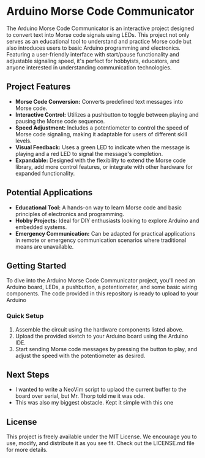 # Arduino Morse Code Communicator

The Arduino Morse Code Communicator is an interactive project designed to convert text into Morse code signals using LEDs. This project not only serves as an educational tool to understand and practice Morse code but also introduces users to basic Arduino programming and electronics. Featuring a user-friendly interface with start/pause functionality and adjustable signaling speed, it's perfect for hobbyists, educators, and anyone interested in understanding communication technologies.

## Project Features

- **Morse Code Conversion:** Converts predefined text messages into Morse code.
- **Interactive Control:** Utilizes a pushbutton to toggle between playing and pausing the Morse code sequence.
- **Speed Adjustment:** Includes a potentiometer to control the speed of Morse code signaling, making it adaptable for users of different skill levels.
- **Visual Feedback:** Uses a green LED to indicate when the message is playing and a red LED to signal the message's completion.
- **Expandable:** Designed with the flexibility to extend the Morse code library, add more control features, or integrate with other hardware for expanded functionality.

## Potential Applications

- **Educational Tool:** A hands-on way to learn Morse code and basic principles of electronics and programming.
- **Hobby Projects:** Ideal for DIY enthusiasts looking to explore Arduino and embedded systems.
- **Emergency Communication:** Can be adapted for practical applications in remote or emergency communication scenarios where traditional means are unavailable.

## Getting Started

To dive into the Arduino Morse Code Communicator project, you'll need an Arduino board, LEDs, a pushbutton, a potentiometer, and some basic wiring components. The code provided in this repository is ready to upload to your Arduino

### Quick Setup

1. Assemble the circuit using the hardware components listed above.
2. Upload the provided sketch to your Arduino board using the Arduino IDE.
3. Start sending Morse code messages by pressing the button to play, and adjust the speed with the potentiometer as desired.

## Next Steps
+ I wanted to write a NeoVim script to uplaod the current buffer to the board over serial, but Mr. Thorp told me it was ode.
+ This was also my biggest obstacle. Kept it simple with this one


## License

This project is freely available under the MIT License. We encourage you to use, modify, and distribute it as you see fit. Check out the LICENSE.md file for more details.
